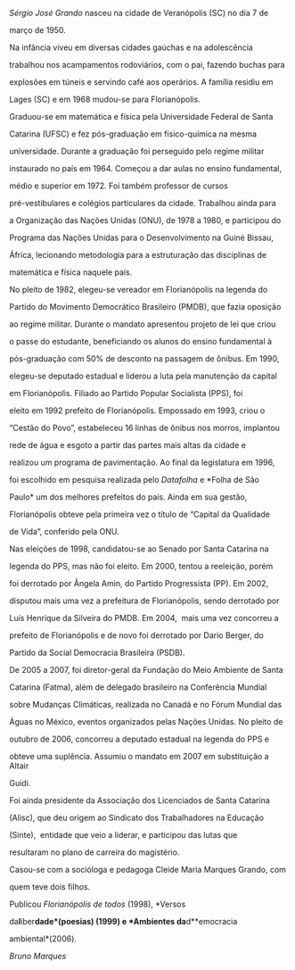 

*Sérgio José Grando* nasceu na cidade de Veranópolis (SC) no dia 7 de

março de 1950.



Na infância viveu em diversas cidades gaúchas e na adolescência

trabalhou nos acampamentos rodoviários, com o pai, fazendo buchas para

explosões em túneis e servindo café aos operários. A família residiu em

Lages (SC) e em 1968 mudou-se para Florianópolis.



Graduou-se em matemática e física pela Universidade Federal de Santa

Catarina (UFSC) e fez pós-graduação em físico-química na mesma

universidade. Durante a graduação foi perseguido pelo regime militar

instaurado no país em 1964. Começou a dar aulas no ensino fundamental,

médio e superior em 1972. Foi também professor de cursos

pré-vestibulares e colégios particulares da cidade. Trabalhou ainda para

a Organização das Nações Unidas (ONU), de 1978 a 1980, e participou do

Programa das Nações Unidas para o Desenvolvimento na Guiné Bissau,

África, lecionando metodologia para a estruturação das disciplinas de

matemática e física naquele país.



No pleito de 1982, elegeu-se vereador em Florianópolis na legenda do

Partido do Movimento Democrático Brasileiro (PMDB), que fazia oposição

ao regime militar. Durante o mandato apresentou projeto de lei que criou

o passe do estudante, beneficiando os alunos do ensino fundamental à

pós-graduação com 50% de desconto na passagem de ônibus. Em 1990,

elegeu-se deputado estadual e liderou a luta pela manutenção da capital

em Florianópolis. Filiado ao Partido Popular Socialista (PPS), foi

eleito em 1992 prefeito de Florianópolis. Empossado em 1993, criou o

“Cestão do Povo”, estabeleceu 16 linhas de ônibus nos morros, implantou

rede de água e esgoto a partir das partes mais altas da cidade e

realizou um programa de pavimentação. Ao final da legislatura em 1996,

foi escolhido em pesquisa realizada pelo *Datafolha* e *Folha de São

Paulo* um dos melhores prefeitos do país. Ainda em sua gestão,

Florianópolis obteve pela primeira vez o título de “Capital da Qualidade

de Vida”, conferido pela ONU.



Nas eleições de 1998, candidatou-se ao Senado por Santa Catarina na

legenda do PPS, mas não foi eleito. Em 2000, tentou a reeleição, porém

foi derrotado por Ângela Amin, do Partido Progressista (PP). Em 2002,

disputou mais uma vez a prefeitura de Florianópolis, sendo derrotado por

Luís Henrique da Silveira do PMDB. Em 2004,  mais uma vez concorreu a

prefeito de Florianópolis e de novo foi derrotado por Dario Berger, do

Partido da Social Democracia Brasileira (PSDB).



De 2005 a 2007, foi diretor-geral da Fundação do Meio Ambiente de Santa

Catarina (Fatma), além de delegado brasileiro na Conferência Mundial

sobre Mudanças Climáticas, realizada no Canadá e no Fórum Mundial das

Águas no México, eventos organizados pelas Nações Unidas. No pleito de

outubro de 2006, concorreu a deputado estadual na legenda do PPS e

obteve uma suplência. Assumiu o mandato em 2007 em substituição a Altair

Guidi.



Foi ainda presidente da Associação dos Licenciados de Santa Catarina

(Alisc), que deu origem ao Sindicato dos Trabalhadores na Educação

(Sinte),  entidade que veio a liderar, e participou das lutas que

resultaram no plano de carreira do magistério.



Casou-se com a socióloga e pedagoga Cleide Maria Marques Grando, com

quem teve dois filhos.



Publicou *Florianópolis de todos* (1998), *Versos

da**l**iber**dade*(poesias) (1999) e *Ambientes da**d**emocracia

ambiental*(2006).



*Bruno Marques*



